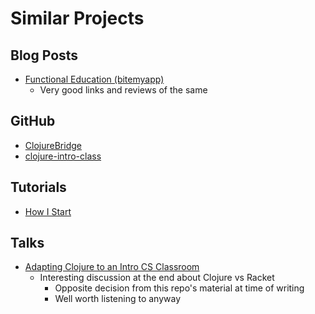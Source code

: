 # Similar Projects
## Blog Posts
- [Functional Education (bitemyapp)](http://bitemyapp.com/posts/2014-12-31-functional-education.html)
  - Very good links and reviews of the same

## GitHub
- [ClojureBridge](https://github.com/ClojureBridge)
- [clojure-intro-class](https://github.com/elenam/clojure-intro-class)

## Tutorials
- [How I Start](http://howistart.org)

## Talks
- [Adapting Clojure to an Intro CS Classroom](https://www.youtube.com/watch?v=k5erDyDPzgc)
  - Interesting discussion at the end about Clojure vs Racket
    - Opposite decision from this repo's material at time of writing
    - Well worth listening to anyway
